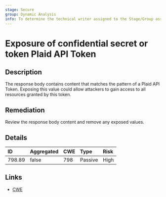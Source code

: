 ```yaml
---
stage: Secure
group: Dynamic Analysis
info: To determine the technical writer assigned to the Stage/Group associated with this page, see https://about.gitlab.com/handbook/engineering/ux/technical-writing/#assignments
---
```


# Exposure of confidential secret or token Plaid API Token

## Description

The response body contains content that matches the pattern of a Plaid API Token.
Exposing this value could allow attackers to gain access to all resources granted by this token.

## Remediation

Review the response body content and remove any exposed values.

## Details

| ID | Aggregated | CWE | Type | Risk |
|:---|:--------|:--------|:--------|:--------|
| 798.89 | false | 798 | Passive | High |

## Links

- [CWE](https://cwe.mitre.org/data/definitions/798.html)
